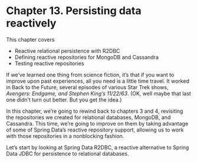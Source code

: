 # Chapter 13. Persisting data reactively

This chapter covers

* Reactive relational persistence with R2DBC
* Defining reactive repositories for MongoDB and
Cassandra
* Testing reactive repositories

If we’ve learned one thing from science fiction, it’s that if you want to improve upon past experiences, all you need is a little time travel. It worked in Back to the Future, several episodes of various Star Trek shows, _Avengers: Endgame, and Stephen King’s 11/22/63_. (OK, well maybe that last one didn’t turn out better. But you get the idea.)

In this chapter, we’re going to rewind back to chapters 3 and 4, revisiting the repositories we created for relational databases, MongoDB, and Cassandra. This time, we’re going to improve on them by taking advantage of some of Spring Data’s reactive repository support, allowing us to work with those repositories in a nonblocking fashion.

Let’s start by looking at Spring Data R2DBC, a reactive alternative to Spring Data JDBC for persistence to relational databases.
